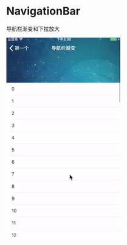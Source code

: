 # NavigationBar
导航栏渐变和下拉放大


![image](https://github.com/Hearsayer/NavigationBar/blob/master/NavigationBar.gif)
